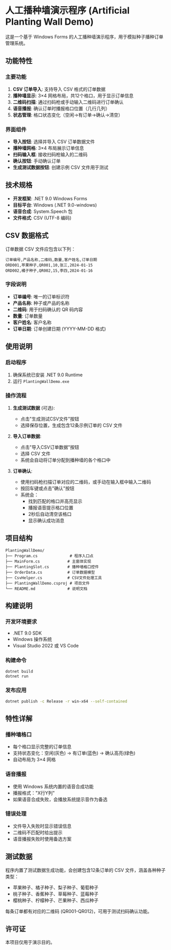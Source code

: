 # 人工播种墙演示程序 (Artificial Planting Wall Demo)

这是一个基于 Windows Forms 的人工播种墙演示程序，用于模拟种子播种订单管理系统。

## 功能特性

### 主要功能
1. **CSV 订单导入**: 支持导入 CSV 格式的订单数据
2. **播种墙显示**: 3×4 网格布局，共12个格口，用于显示订单信息
3. **二维码扫描**: 通过扫码枪或手动输入二维码进行订单确认
4. **语音播报**: 确认订单时播报格口位置（几行几列）
5. **状态管理**: 格口状态变化（空闲→有订单→确认→清空）

### 界面组件
- **导入按钮**: 选择并导入 CSV 订单数据文件
- **播种墙网格**: 3×4 布局展示订单信息
- **扫码输入框**: 接收扫码枪输入的二维码
- **确认按钮**: 手动确认订单
- **生成测试数据按钮**: 创建示例 CSV 文件用于测试

## 技术规格

- **开发框架**: .NET 9.0 Windows Forms
- **目标平台**: Windows (.NET 9.0-windows)
- **语音合成**: System.Speech 包
- **文件格式**: CSV (UTF-8 编码)

## CSV 数据格式

订单数据 CSV 文件应包含以下列：

```csv
订单编号,产品名称,二维码,数量,客户姓名,订单日期
ORD001,苹果种子,QR001,10,张三,2024-01-15
ORD002,橘子种子,QR002,15,李四,2024-01-16
```

### 字段说明
- **订单编号**: 唯一的订单标识符
- **产品名称**: 种子或产品的名称
- **二维码**: 用于扫码确认的 QR 码内容
- **数量**: 订单数量
- **客户姓名**: 客户名称
- **订单日期**: 订单创建日期 (YYYY-MM-DD 格式)

## 使用说明

### 启动程序
1. 确保系统已安装 .NET 9.0 Runtime
2. 运行 `PlantingWallDemo.exe`

### 操作流程
1. **生成测试数据** (可选):
   - 点击"生成测试CSV文件"按钮
   - 选择保存位置，生成包含12条示例订单的 CSV 文件

2. **导入订单数据**:
   - 点击"导入CSV订单数据"按钮
   - 选择 CSV 文件
   - 系统会自动将订单分配到播种墙的各个格口中

3. **订单确认**:
   - 使用扫码枪扫描订单对应的二维码，或手动在输入框中输入二维码
   - 按回车键或点击"确认"按钮
   - 系统会：
     - 找到匹配的格口并高亮显示
     - 播报语音提示格口位置
     - 2秒后自动清空该格口
     - 显示确认成功消息

## 项目结构

```
PlantingWallDemo/
├── Program.cs              # 程序入口点
├── MainForm.cs            # 主窗体实现
├── PlantingSlot.cs        # 播种墙格口控件
├── OrderData.cs           # 订单数据模型
├── CsvHelper.cs           # CSV文件处理工具
├── PlantingWallDemo.csproj # 项目文件
└── README.md              # 说明文档
```

## 构建说明

### 开发环境要求
- .NET 9.0 SDK
- Windows 操作系统
- Visual Studio 2022 或 VS Code

### 构建命令
```bash
dotnet build
dotnet run
```

### 发布应用
```bash
dotnet publish -c Release -r win-x64 --self-contained
```

## 特性详解

### 播种墙格口
- 每个格口显示完整的订单信息
- 支持状态变化：空闲(灰色) → 有订单(蓝色) → 确认高亮(绿色)
- 自动布局为 3×4 网格

### 语音播报
- 使用 Windows 系统内置的语音合成功能
- 播报格式："X行Y列"
- 如果语音合成失败，会播放系统提示音作为备选

### 错误处理
- 文件导入失败时显示错误信息
- 二维码不匹配时给出提示
- 语音播报失败时使用备选方案

## 测试数据

程序内置了测试数据生成功能，会创建包含12条订单的 CSV 文件，涵盖各种种子类型：
- 苹果种子、橘子种子、梨子种子、葡萄种子
- 桃子种子、香蕉种子、草莓种子、蓝莓种子
- 樱桃种子、柠檬种子、芒果种子、西瓜种子

每条订单都有对应的二维码 (QR001-QR012)，可用于测试扫码确认功能。

## 许可证

本项目仅用于演示目的。